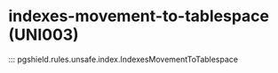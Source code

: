 # indexes-movement-to-tablespace (UNI003)

::: pgshield.rules.unsafe.index.IndexesMovementToTablespace

